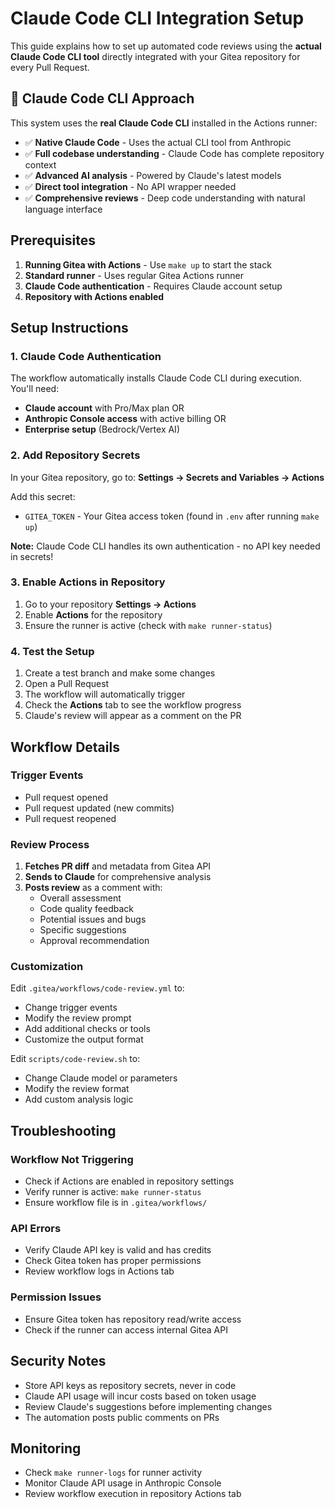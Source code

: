 # Claude Code CLI Integration Setup

This guide explains how to set up automated code reviews using the **actual Claude Code CLI tool** directly integrated with your Gitea repository for every Pull Request.

## 🚀 **Claude Code CLI Approach**

This system uses the **real Claude Code CLI** installed in the Actions runner:

- ✅ **Native Claude Code** - Uses the actual CLI tool from Anthropic
- ✅ **Full codebase understanding** - Claude Code has complete repository context  
- ✅ **Advanced AI analysis** - Powered by Claude's latest models
- ✅ **Direct tool integration** - No API wrapper needed
- ✅ **Comprehensive reviews** - Deep code understanding with natural language interface

## Prerequisites

1. **Running Gitea with Actions** - Use `make up` to start the stack
2. **Standard runner** - Uses regular Gitea Actions runner
3. **Claude Code authentication** - Requires Claude account setup
4. **Repository with Actions enabled**

## Setup Instructions

### 1. Claude Code Authentication

The workflow automatically installs Claude Code CLI during execution. You'll need:

- **Claude account** with Pro/Max plan OR
- **Anthropic Console access** with active billing OR  
- **Enterprise setup** (Bedrock/Vertex AI)

### 2. Add Repository Secrets

In your Gitea repository, go to:
**Settings → Secrets and Variables → Actions**

Add this secret:
- `GITEA_TOKEN` - Your Gitea access token (found in `.env` after running `make up`)

**Note:** Claude Code CLI handles its own authentication - no API key needed in secrets!

### 3. Enable Actions in Repository

1. Go to your repository **Settings → Actions**
2. Enable **Actions** for the repository
3. Ensure the runner is active (check with `make runner-status`)

### 4. Test the Setup

1. Create a test branch and make some changes
2. Open a Pull Request
3. The workflow will automatically trigger
4. Check the **Actions** tab to see the workflow progress
5. Claude's review will appear as a comment on the PR

## Workflow Details

### Trigger Events
- Pull request opened
- Pull request updated (new commits)
- Pull request reopened

### Review Process
1. **Fetches PR diff** and metadata from Gitea API
2. **Sends to Claude** for comprehensive analysis
3. **Posts review** as a comment with:
   - Overall assessment
   - Code quality feedback
   - Potential issues and bugs
   - Specific suggestions
   - Approval recommendation

### Customization

Edit `.gitea/workflows/code-review.yml` to:
- Change trigger events
- Modify the review prompt
- Add additional checks or tools
- Customize the output format

Edit `scripts/code-review.sh` to:
- Change Claude model or parameters
- Modify the review format
- Add custom analysis logic

## Troubleshooting

### Workflow Not Triggering
- Check if Actions are enabled in repository settings
- Verify runner is active: `make runner-status`
- Ensure workflow file is in `.gitea/workflows/`

### API Errors
- Verify Claude API key is valid and has credits
- Check Gitea token has proper permissions
- Review workflow logs in Actions tab

### Permission Issues
- Ensure Gitea token has repository read/write access
- Check if the runner can access internal Gitea API

## Security Notes

- Store API keys as repository secrets, never in code
- Claude API usage will incur costs based on token usage
- Review Claude's suggestions before implementing changes
- The automation posts public comments on PRs

## Monitoring

- Check `make runner-logs` for runner activity
- Monitor Claude API usage in Anthropic Console
- Review workflow execution in repository Actions tab
